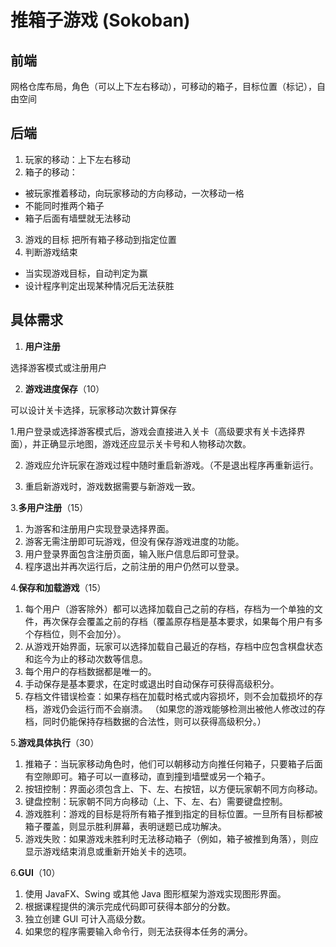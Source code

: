 # 推箱子游戏 (Sokoban)

## 前端
网格仓库布局，角色（可以上下左右移动），可移动的箱子，目标位置（标记），自由空间
## 后端
1. 玩家的移动：上下左右移动
2. 箱子的移动：
- 被玩家推着移动，向玩家移动的方向移动，一次移动一格
- 不能同时推两个箱子
- 箱子后面有墙壁就无法移动
3. 游戏的目标
把所有箱子移动到指定位置
4. 判断游戏结束
- 当实现游戏目标，自动判定为赢
- 设计程序判定出现某种情况后无法获胜
## 具体需求
1. **用户注册**

选择游客模式或注册用户

2. **游戏进度保存**（10）


可以设计关卡选择，玩家移动次数计算保存

1.用户登录或选择游客模式后，游戏会直接进入关卡（高级要求有关卡选择界面），并正确显示地图，游戏还应显示关卡号和人物移动次数。

2. 游戏应允许玩家在游戏过程中随时重启新游戏。（不是退出程序再重新运行。

3. 重启新游戏时，游戏数据需要与新游戏一致。

3.**多用户注册**（15）
1. 为游客和注册用户实现登录选择界面。
2.  游客无需注册即可玩游戏，但没有保存游戏进度的功能。
3.  用户登录界面包含注册页面，输入账户信息后即可登录。
4.  程序退出并再次运行后，之前注册的用户仍然可以登录。

4.**保存和加载游戏**（15）

1. 每个用户（游客除外）都可以选择加载自己之前的存档，存档为一个单独的文件，再次保存会覆盖之前的存档（覆盖原存档是基本要求，如果每个用户有多个存档位，则不会加分）。
2. 从游戏开始界面，玩家可以选择加载自己最近的存档，存档中应包含棋盘状态和迄今为止的移动次数等信息。
3. 每个用户的存档数据都是唯一的。
4. 手动保存是基本要求，在定时或退出时自动保存可获得高级积分。
5. 存档文件错误检查：如果存档在加载时格式或内容损坏，则不会加载损坏的存档，游戏仍会运行而不会崩溃。 （如果您的游戏能够检测出被他人修改过的存档，同时仍能保持存档数据的合法性，则可以获得高级积分。）


5.**游戏具体执行**（30）

1. 推箱子：当玩家移动角色时，他们可以朝移动方向推任何箱子，只要箱子后面有空隙即可。箱子可以一直移动，直到撞到墙壁或另一个箱子。
2.  按钮控制：界面必须包含上、下、左、右按钮，以方便玩家朝不同方向移动。
3.  键盘控制：玩家朝不同方向移动（上、下、左、右）需要键盘控制。
4.  游戏胜利：游戏的目标是将所有箱子推到指定的目标位置。一旦所有目标都被箱子覆盖，则显示胜利屏幕，表明谜题已成功解决。
5.  游戏失败：如果游戏未胜利时无法移动箱子（例如，箱子被推到角落），则应显示游戏结束消息或重新开始关卡的选项。

6.**GUI**（10）

1. 使用 JavaFX、Swing 或其他 Java 图形框架为游戏实现图形界面。
2. 根据课程提供的演示完成代码即可获得本部分的分数。
3. 独立创建 GUI 可计入高级分数。 
4. 如果您的程序需要输入命令行，则无法获得本任务的满分。




